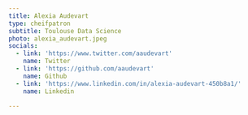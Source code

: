 ```yaml
---
title: Alexia Audevart
type: cheifpatron
subtitle: Toulouse Data Science
photo: alexia_audevart.jpeg
socials:
  - link: 'https://www.twitter.com/aaudevart'
    name: Twitter
  - link: 'https://github.com/aaudevart'
    name: Github
  - link: 'https://www.linkedin.com/in/alexia-audevart-450b8a1/'
    name: Linkedin

---
```


